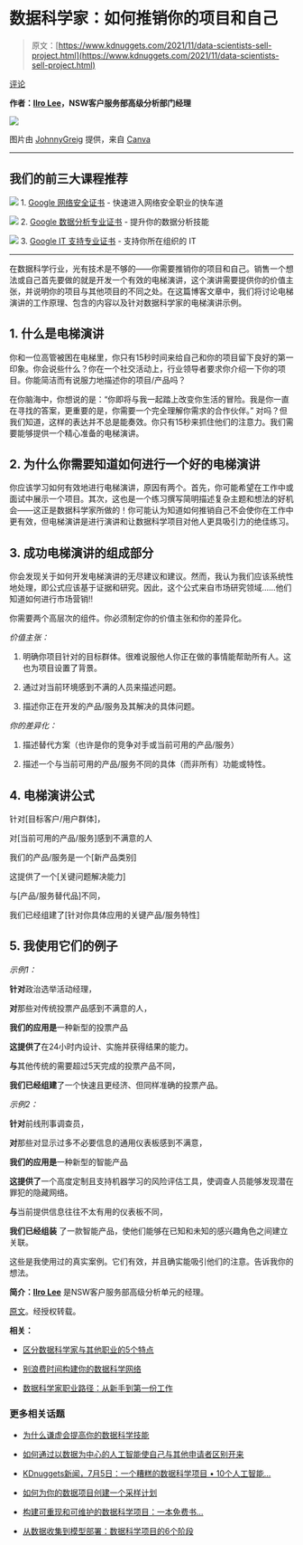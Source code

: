 # 数据科学家：如何推销你的项目和自己

> 原文：[https://www.kdnuggets.com/2021/11/data-scientists-sell-project.html](https://www.kdnuggets.com/2021/11/data-scientists-sell-project.html)

[评论](#comments)

**作者：[Ilro Lee](https://www.linkedin.com/in/ilrolee/)，NSW客户服务部高级分析部门经理**

![](../Images/1ddc96abe7aefa4d294ac0bbf1ec2782.png)

图片由 [JohnnyGreig](https://www.canva.com/p/gettysignature/) 提供，来自 [Canva](https://www.canva.com/photos/MAEI-Qap3KE-mid-30s-businessman-explaining-merits-of-plan-to-colleague/)

* * *

## 我们的前三大课程推荐

![](../Images/0244c01ba9267c002ef39d4907e0b8fb.png) 1\. [Google 网络安全证书](https://www.kdnuggets.com/google-cybersecurity) - 快速进入网络安全职业的快车道

![](../Images/e225c49c3c91745821c8c0368bf04711.png) 2\. [Google 数据分析专业证书](https://www.kdnuggets.com/google-data-analytics) - 提升你的数据分析技能

![](../Images/0244c01ba9267c002ef39d4907e0b8fb.png) 3\. [Google IT 支持专业证书](https://www.kdnuggets.com/google-itsupport) - 支持你所在组织的 IT

* * *

在数据科学行业，光有技术是不够的——你需要推销你的项目和自己。销售一个想法或自己首先要做的就是开发一个有效的电梯演讲，这个演讲需要提供你的价值主张，并说明你的项目与其他项目的不同之处。在这篇博客文章中，我们将讨论电梯演讲的工作原理、包含的内容以及针对数据科学家的电梯演讲示例。

## 1\. 什么是电梯演讲

你和一位高管被困在电梯里，你只有15秒时间来给自己和你的项目留下良好的第一印象。你会说些什么？你在一个社交活动上，行业领导者要求你介绍一下你的项目。你能简洁而有说服力地描述你的项目/产品吗？

在你脑海中，你想说的是：“你即将与我一起踏上改变你生活的冒险。我是你一直在寻找的答案，更重要的是，你需要一个完全理解你需求的合作伙伴。” 对吗？但我们知道，这样的表达并不总是能奏效。你只有15秒来抓住他们的注意力。我们需要能够提供一个精心准备的电梯演讲。

## 2\. 为什么你需要知道如何进行一个好的电梯演讲

你应该学习如何有效地进行电梯演讲，原因有两个。首先，你可能希望在工作中或面试中展示一个项目。其次，这也是一个练习撰写简明描述复杂主题和想法的好机会——这正是数据科学家所做的！你可能认为知道如何推销自己不会使你在工作中更有效，但电梯演讲是进行演讲和让数据科学项目对他人更具吸引力的绝佳练习。

## 3\. 成功电梯演讲的组成部分

你会发现关于如何开发电梯演讲的无尽建议和建议。然而，我认为我们应该系统性地处理，即公式应该基于证据和研究。因此，这个公式来自市场研究领域……他们知道如何进行市场营销!!

你需要两个高层次的组件。你必须制定你的价值主张和你的差异化。

*价值主张：*

1) 明确你项目针对的目标群体。很难说服他人你正在做的事情能帮助所有人。这也为项目设置了背景。

2) 通过对当前环境感到不满的人员来描述问题。

3) 描述你正在开发的产品/服务及其解决的具体问题。

*你的差异化：*

1) 描述替代方案（也许是你的竞争对手或当前可用的产品/服务）

2) 描述一个与当前可用的产品/服务不同的具体（而非所有）功能或特性。

## 4\. 电梯演讲公式

针对[目标客户/用户群体]，

对[当前可用的产品/服务]感到不满意的人

我们的产品/服务是一个[新产品类别]

这提供了一个[关键问题解决能力]

与[产品/服务替代品]不同，

我们已经组建了[针对你具体应用的关键产品/服务特性]

## 5\. 我使用它们的例子

*示例1：*

**针对**政治选举活动经理，

**对**那些对传统投票产品感到不满意的人，

**我们的应用是**一种新型的投票产品

**这提供了**在24小时内设计、实施并获得结果的能力。

**与**其他传统的需要超过5天完成的投票产品不同，

**我们已经组建**了一个快速且更经济、但同样准确的投票产品。

*示例2：*

**针对**前线刑事调查员，

**对**那些对显示过多不必要信息的通用仪表板感到不满意，

**我们的应用是**一种新型的智能产品

**这提供了**一个高度定制且支持机器学习的风险评估工具，使调查人员能够发现潜在罪犯的隐藏网络。

**与**当前提供信息往往不太有用的仪表板不同，

**我们已经组装** 了一款智能产品，使他们能够在已知和未知的感兴趣角色之间建立关联。

这些是我使用过的真实案例。它们有效，并且确实能吸引他们的注意。告诉我你的想法。

**简介：[Ilro Lee](https://www.linkedin.com/in/ilrolee/)** 是NSW客户服务部高级分析单元的经理。

[原文](https://towardsdatascience.com/data-scientists-how-to-sell-your-project-and-yourself-41e44685cfc0)。经授权转载。

**相关：**

+   [区分数据科学家与其他职业的5个特点](/2021/11/5-things-set-data-scientist-apart-other-professions.html)

+   [别浪费时间构建你的数据科学网络](/2021/11/waste-time-building-data-science-network.html)

+   [数据科学家职业路径：从新手到第一份工作](/2021/11/data-scientist-career-path-first-job.html)

### 更多相关话题

+   [为什么谦虚会提高你的数据科学技能](https://www.kdnuggets.com/2022/01/humbling-improve-data-science-skills.html)

+   [如何通过以数据为中心的人工智能使自己与其他申请者区别开来](https://www.kdnuggets.com/2022/12/set-apart-applicants-datacentric-ai.html)

+   [KDnuggets新闻，7月5日：一个糟糕的数据科学项目 • 10个人工智能…](https://www.kdnuggets.com/2023/n24.html)

+   [如何为你的数据项目创建一个采样计划](https://www.kdnuggets.com/2022/11/create-sampling-plan-data-project.html)

+   [构建可重现和可维护的数据科学项目：一本免费书…](https://www.kdnuggets.com/2022/08/free-book-build-reproducible-maintainable-data-science-project.html)

+   [从数据收集到模型部署：数据科学项目的6个阶段](https://www.kdnuggets.com/2023/01/data-collection-model-deployment-6-stages-data-science-project.html)
